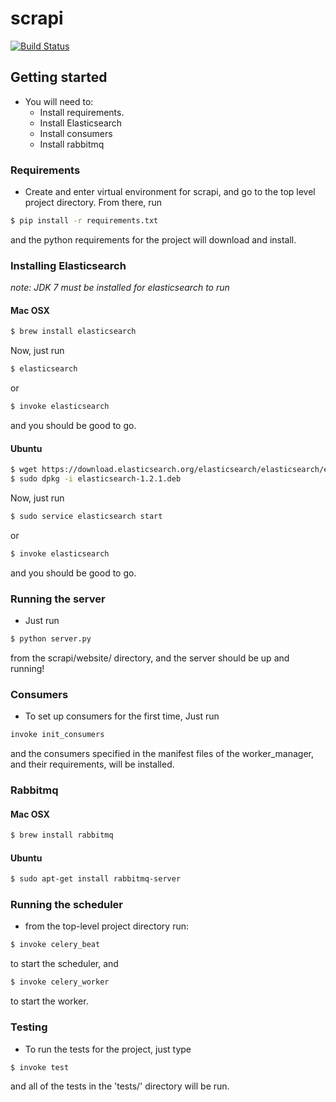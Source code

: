 scrapi
======

[![Build Status](https://travis-ci.org/fabianvf/scrapi.svg?branch=develop)](https://travis-ci.org/fabianvf/scrapi)


## Getting started

- You will need to:
    - Install requirements.
    - Install Elasticsearch
    - Install consumers
    - Install rabbitmq

### Requirements

- Create and enter virtual environment for scrapi, and go to the top level project directory. From there, run 

```bash
$ pip install -r requirements.txt
```

and the python requirements for the project will download and install. 


### Installing Elasticsearch
_note: JDK 7 must be installed for elasticsearch to run_

#### Mac OSX

```bash
$ brew install elasticsearch
```

Now, just run 
```bash
$ elasticsearch
```

or 

```bash
$ invoke elasticsearch
```

and you should be good to go.

#### Ubuntu 

```bash
$ wget https://download.elasticsearch.org/elasticsearch/elasticsearch/elasticsearch-1.2.1.deb 
$ sudo dpkg -i elasticsearch-1.2.1.deb
```

Now, just run 
```bash
$ sudo service elasticsearch start
```

or 

```bash
$ invoke elasticsearch
```

and you should be good to go.

### Running the server

- Just run 

```bash
$ python server.py
```

from the scrapi/website/ directory, and the server should be up and running!


### Consumers

- To set up consumers for the first time, Just run

```bash
invoke init_consumers
```

and the consumers specified in the manifest files of the worker_manager, and their requirements, will be installed.

### Rabbitmq

#### Mac OSX

```bash
$ brew install rabbitmq
```

#### Ubuntu

```bash
$ sudo apt-get install rabbitmq-server
```


### Running the scheduler

- from the top-level project directory run:

```bash
$ invoke celery_beat
```

to start the scheduler, and 

```bash
$ invoke celery_worker
```

to start the worker.


### Testing

- To run the tests for the project, just type

```bash 
$ invoke test
```

and all of the tests in the 'tests/' directory will be run. 
